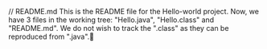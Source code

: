 // README.md
This is the README file for the Hello-world project.
Now, we have 3 files in the working tree: "Hello.java", "Hello.class" and "README.md". We do not wish to track the ".class" as they can be reproduced from ".java".
